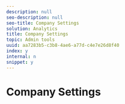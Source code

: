 ```yaml
---
description: null
seo-description: null
seo-title: Company Settings
solution: Analytics
title: Company Settings
topic: Admin tools
uuid: aa7283b5-c3b8-4ae6-a77d-c4e7e26d8f40
index: y
internal: n
snippet: y
---
```


# Company Settings

